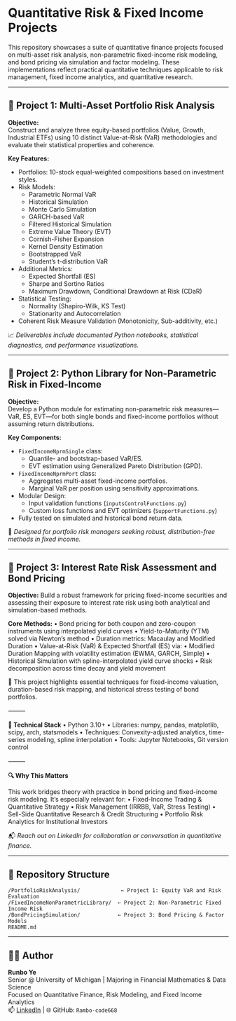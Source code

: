 # Quantitative Risk & Fixed Income Projects

This repository showcases a suite of quantitative finance projects focused on multi-asset risk analysis, non-parametric fixed-income risk modeling, and bond pricing via simulation and factor modeling. These implementations reflect practical quantitative techniques applicable to risk management, fixed income analytics, and quantitative research.

---

## 📌 Project 1: Multi-Asset Portfolio Risk Analysis

**Objective:**  
Construct and analyze three equity-based portfolios (Value, Growth, Industrial ETFs) using 10 distinct Value-at-Risk (VaR) methodologies and evaluate their statistical properties and coherence.

**Key Features:**
- Portfolios: 10-stock equal-weighted compositions based on investment styles.
- Risk Models:
  - Parametric Normal VaR
  - Historical Simulation
  - Monte Carlo Simulation
  - GARCH-based VaR
  - Filtered Historical Simulation
  - Extreme Value Theory (EVT)
  - Cornish-Fisher Expansion
  - Kernel Density Estimation
  - Bootstrapped VaR
  - Student’s t-distribution VaR
- Additional Metrics:
  - Expected Shortfall (ES)
  - Sharpe and Sortino Ratios
  - Maximum Drawdown, Conditional Drawdown at Risk (CDaR)
- Statistical Testing:
  - Normality (Shapiro-Wilk, KS Test)
  - Stationarity and Autocorrelation
- Coherent Risk Measure Validation (Monotonicity, Sub-additivity, etc.)

📈 *Deliverables include documented Python notebooks, statistical diagnostics, and performance visualizations.*

---

## 📌 Project 2: Python Library for Non-Parametric Risk in Fixed-Income

**Objective:**  
Develop a Python module for estimating non-parametric risk measures—VaR, ES, EVT—for both single bonds and fixed-income portfolios without assuming return distributions.

**Key Components:**
- `FixedIncomeNprmSingle` class:
  - Quantile- and bootstrap-based VaR/ES.
  - EVT estimation using Generalized Pareto Distribution (GPD).
- `FixedIncomeNprmPort` class:
  - Aggregates multi-asset fixed-income portfolios.
  - Marginal VaR per position using sensitivity approximations.
- Modular Design:
  - Input validation functions (`inputsControlFunctions.py`)
  - Custom loss functions and EVT optimizers (`SupportFunctions.py`)
- Fully tested on simulated and historical bond return data.

🔧 *Designed for portfolio risk managers seeking robust, distribution-free methods in fixed income.*

---

## 📌 Project 3: Interest Rate Risk Assessment and Bond Pricing

**Objective:**
Build a robust framework for pricing fixed-income securities and assessing their exposure to interest rate risk using both analytical and simulation-based methods.

**Core Methods:**
	•	Bond pricing for both coupon and zero-coupon instruments using interpolated yield curves
	•	Yield-to-Maturity (YTM) solved via Newton’s method
	•	Duration metrics: Macaulay and Modified Duration
	•	Value-at-Risk (VaR) & Expected Shortfall (ES) via:
	•	Modified Duration Mapping with volatility estimation (EWMA, GARCH, Simple)
	•	Historical Simulation with spline-interpolated yield curve shocks
	•	Risk decomposition across time decay and yield movement

🧠 This project highlights essential techniques for fixed-income valuation, duration-based risk mapping, and historical stress testing of bond portfolios.

⸻

**🧩 Technical Stack**
	•	Python 3.10+
	•	Libraries: numpy, pandas, matplotlib, scipy, arch, statsmodels
	•	Techniques: Convexity-adjusted analytics, time-series modeling, spline interpolation
	•	Tools: Jupyter Notebooks, Git version control

⸻

**🔍 Why This Matters**

This work bridges theory with practice in bond pricing and fixed-income risk modeling. It’s especially relevant for:
	•	Fixed-Income Trading & Quantitative Strategy
	•	Risk Management (IRRBB, VaR, Stress Testing)
	•	Sell-Side Quantitative Research & Credit Structuring
	•	Portfolio Risk Analytics for Institutional Investors

📬 *Reach out on LinkedIn for collaboration or conversation in quantitative finance.*

---

## 📂 Repository Structure

```
/PortfolioRiskAnalysis/             ← Project 1: Equity VaR and Risk Evaluation
/FixedIncomeNonParametricLibrary/  ← Project 2: Non-Parametric Fixed Income Risk
/BondPricingSimulation/            ← Project 3: Bond Pricing & Factor Models
README.md
```

---

## 👨‍💻 Author

**Runbo Ye**  
Senior @ University of Michigan | Majoring in Financial Mathematics & Data Science  
Focused on Quantitative Finance, Risk Modeling, and Fixed Income Analytics  
📫 [LinkedIn](https://www.linkedin.com/in/runboye/) | 🌐 GitHub: `Rambo-code668`
